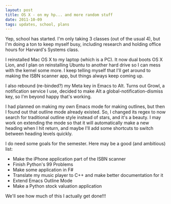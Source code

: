 ```yaml
---
layout: post
title: OS X - on my hp... and more random stuff
date: 2011-10-09
tags: updates, school, plans
---
```


Yep, school has started. I'm only taking 3 classes (out of the usual 4), but I'm doing a ton to keep myself busy, including research and holding office hours for Harvard's Systems class.

I reinstalled Mac OS X to my laptop (which is a PC). It now dual boots OS X Lion, and I plan on reinstalling Ubuntu to another hard drive so I can mess with the kernel some more. I keep telling myself that I'll get around to making the ISBN scanner app, but things always keep coming up.

I also rebound (re-binded?) my Meta key in Emacs to Alt. Turns out Growl, a notification service I use, decided to make Alt a global-notification-dismiss key, so I'm beyond happy that's working.

I had planned on making my own Emacs mode for making outlines, but then I found out that outline mode already existed. So, I changed its regex to now search for traditional outline style instead of stars, and it's a beauty. I may work on extending the mode so that it will automatically make a new heading when I hit return, and maybe I'll add some shortcuts to switch between heading levels quickly.

I do need some goals for the semester. Here may be a good (and ambitious) list:
 - Make the iPhone application part of the ISBN scanner
 - Finish Python's 99 Problems
 - Make some application in F#
 - Translate my music player to C++ and make better documentation for it
 - Extend Emacs Outline Mode
 - Make a Python stock valuation application
 
We'll see how much of this I actually get done!!!